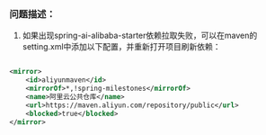 ### 问题描述：
1. 如果出现spring-ai-alibaba-starter依赖拉取失败，可以在maven的setting.xml中添加以下配置，并重新打开项目刷新依赖：
```xml

<mirror>
    <id>aliyunmaven</id>
    <mirrorOf>*,!spring-milestones</mirrorOf>
    <name>阿里云公共仓库</name>
    <url>https://maven.aliyun.com/repository/public</url>
    <blocked>true</blocked>
</mirror>
```
